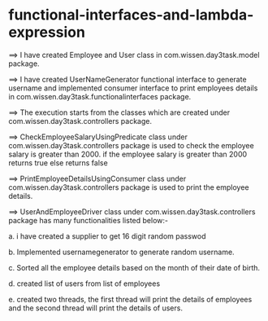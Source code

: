 # functional-interfaces-and-lambda-expression

==> I have created Employee and User class in com.wissen.day3task.model package.

==> I have created UserNameGenerator functional interface to generate username and implemented consumer interface to print employees details in com.wissen.day3task.functionalinterfaces package.

==> The execution starts from the classes which are created under com.wissen.day3task.controllers package.

==> CheckEmployeeSalaryUsingPredicate class under com.wissen.day3task.controllers package is used to check the employee salary is greater than 2000. if the employee salary is greater than 2000 returns true else returns false

==> PrintEmployeeDetailsUsingConsumer class under com.wissen.day3task.controllers package is used to print the employee details.

==> UserAndEmployeeDriver class under com.wissen.day3task.controllers package has many functionalities listed below:-

a. i have created a supplier to get 16 digit random passwod

b. Implemented usernamegenerator to generate random username.

c. Sorted all the employee details based on the month of their date of birth.

d. created list of users from list of employees

e. created two threads, the first thread will print the details of employees and the second thread will print the details of users.
